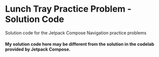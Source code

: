Lunch Tray Practice Problem - Solution Code
==================================

Solution code for the Jetpack Compose Navigation practice problems

#### My solution code here may be different from the solution in the codelab provided by Jetpack Compose. 
